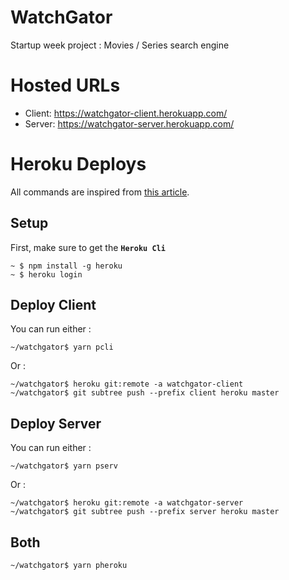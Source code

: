 # WatchGator
Startup week project : Movies / Series search engine

# Hosted URLs

- Client: https://watchgator-client.herokuapp.com/
- Server: https://watchgator-server.herokuapp.com/

# Heroku Deploys

All commands are inspired from [this article](https://medium.com/@shalandy/deploy-git-subdirectory-to-heroku-ea05e95fce1f).

## Setup

First, make sure to get the **`Heroku Cli`**
```console
~ $ npm install -g heroku
~ $ heroku login
```

## Deploy Client

You can run either :
```console
~/watchgator$ yarn pcli
```

Or :
```console
~/watchgator$ heroku git:remote -a watchgator-client
~/watchgator$ git subtree push --prefix client heroku master
```

## Deploy Server

You can run either :
```console
~/watchgator$ yarn pserv
```

Or :
```console
~/watchgator$ heroku git:remote -a watchgator-server
~/watchgator$ git subtree push --prefix server heroku master
```

## Both

```console
~/watchgator$ yarn pheroku
```
